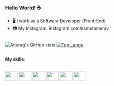 ### Hello World! ☕

- 🖥️ I work as a Software Developer (Front-End)
- 📷 My Instagram: instagram.com/itsmetamarav

##

![Anurag's GitHub stats](https://github-readme-stats.vercel.app/api?username=tamaravoliveira&show_icons=true&bg_color=212121&title_color=DD2B3D&text_color=FFF&icon_color=F03F5D) [![Top Langs](https://github-readme-stats.vercel.app/api/top-langs/?username=tamaravoliveira&layout=compact&&bg_color=212121&title_color=DD2B3D&text_color=FFF&icon_color=F03F5D&)](https://github.com/tamaravoliveira/github-readme-stats)

##

<b>My skills</b>:

<div style="display: inline-block"><br>
<img align="center" width="40" height="30" src="https://cdn.jsdelivr.net/gh/devicons/devicon/icons/angularjs/angularjs-plain.svg"/>
<img align="center" width="40" height="30" src="https://cdn.jsdelivr.net/gh/devicons/devicon/icons/javascript/javascript-plain.svg"/>
<img align="center" width="40" height="30" src="https://cdn.jsdelivr.net/gh/devicons/devicon/icons/typescript/typescript-plain.svg" />
<img align="center" width="40" height="30" src="https://cdn.jsdelivr.net/gh/devicons/devicon/icons/html5/html5-plain.svg" />
<img align="center" width="40" height="30" src="https://cdn.jsdelivr.net/gh/devicons/devicon/icons/css3/css3-plain.svg" />
<img align="center" width="40" height="30" src="https://cdn.jsdelivr.net/gh/devicons/devicon/icons/git/git-plain.svg" />
</div>

##


          
